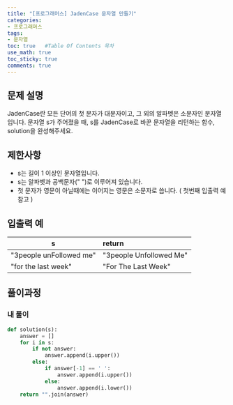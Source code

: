 ```yaml
---
title: "[프로그래머스] JadenCase 문자열 만들기"
categories: 
- 프로그래머스
tags:
- 문자열
toc: true   #Table Of Contents 목차 
use_math: true
toc_sticky: true
comments: true
---
```


## 문제 설명

JadenCase란 모든 단어의 첫 문자가 대문자이고, 그 외의 알파벳은 소문자인 문자열입니다. 문자열 s가 주어졌을 때, s를 JadenCase로 바꾼 문자열을 리턴하는 함수, solution을 완성해주세요.

## 제한사항

- s는 길이 1 이상인 문자열입니다.
- s는 알파벳과 공백문자(" ")로 이루어져 있습니다.
- 첫 문자가 영문이 아닐때에는 이어지는 영문은 소문자로 씁니다. ( 첫번째 입출력 예 참고 )

## 입출력 예

| s                       | return                  |
| ----------------------- | :---------------------- |
| "3people unFollowed me" | "3people Unfollowed Me" |
| "for the last week"     | "For The Last Week"     |

## 풀이과정

### 내 풀이

```python
def solution(s):
    answer = []
    for i in s:
        if not answer:
            answer.append(i.upper())
        else:
            if answer[-1] == ' ':
                answer.append(i.upper())
            else:
                answer.append(i.lower())
    return "".join(answer)
```

